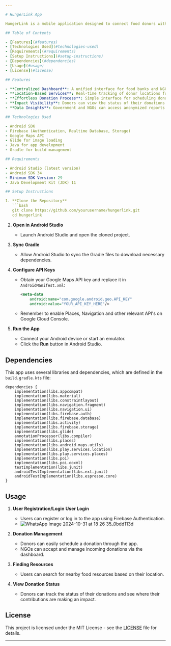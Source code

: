 ```yaml
---

# HungerLink App

HungerLink is a mobile application designed to connect food donors with food banks, community kitchens, and NGOs. It aims to reduce food waste and improve food security by facilitating donations and providing a platform for users to find available food resources nearby.

## Table of Contents

- [Features](#features)
- [Technologies Used](#technologies-used)
- [Requirements](#requirements)
- [Setup Instructions](#setup-instructions)
- [Dependencies](#dependencies)
- [Usage](#usage)
- [License](#license)

## Features

- **Centralized Dashboard**: A unified interface for food banks and NGOs to track and accept donations.
- **Location-Based Services**: Real-time tracking of donor locations for optimized pick-up and resource allocation.
- **Effortless Donation Process**: Simple interface for scheduling donations, ensuring trust through verified NGO partnerships.
- **Impact Visibility**: Donors can view the status of their donations and locations served.
- **Data Insights**: Government and NGOs can access anonymized reports on food donation metrics.

## Technologies Used

- Android SDK
- Firebase (Authentication, Realtime Database, Storage)
- Google Maps API
- Glide for image loading
- Java for app development
- Gradle for build management

## Requirements

- Android Studio (latest version)
- Android SDK 34
- Minimum SDK Version: 29
- Java Development Kit (JDK) 11

## Setup Instructions

1. **Clone the Repository**
   ```bash
   git clone https://github.com/yourusername/hungerlink.git
   cd hungerlink
   ```

2. **Open in Android Studio**
   - Launch Android Studio and open the cloned project.

3. **Sync Gradle**
   - Allow Android Studio to sync the Gradle files to download necessary dependencies.

4. **Configure API Keys**
   - Obtain your Google Maps API key and replace it in `AndroidManifest.xml`:
     ```xml
     <meta-data
         android:name="com.google.android.geo.API_KEY"
         android:value="YOUR_API_KEY_HERE"/>
     ```
    - Remember to enable Places, Navigation and other relevant API's on Google Cloud Console.

5. **Run the App**
   - Connect your Android device or start an emulator.
   - Click the **Run** button in Android Studio.

## Dependencies

This app uses several libraries and dependencies, which are defined in the `build.gradle.kts` file:

```
dependencies {
    implementation(libs.appcompat)
    implementation(libs.material)
    implementation(libs.constraintlayout)
    implementation(libs.navigation.fragment)
    implementation(libs.navigation.ui)
    implementation(libs.firebase.auth)
    implementation(libs.firebase.database)
    implementation(libs.activity)
    implementation(libs.firebase.storage)
    implementation(libs.glide)
    annotationProcessor(libs.compiler)
    implementation(libs.places)
    implementation(libs.android.maps.utils)
    implementation(libs.play.services.location)
    implementation(libs.play.services.places)
    implementation(libs.poi)
    implementation(libs.poi.ooxml)
    testImplementation(libs.junit)
    androidTestImplementation(libs.ext.junit)
    androidTestImplementation(libs.espresso.core)
}
```

## Usage

1. **User Registration/Login**
      **User Login**
      - Users can register or log in to the app using Firebase Authentication.
      - ![WhatsApp Image 2024-10-31 at 18 26 35_0bdd113d](https://github.com/user-attachments/assets/cd13b45d-e401-4bac-a237-e94d0e1fe7d7)


3. **Donation Management**
   - Donors can easily schedule a donation through the app.
   - NGOs can accept and manage incoming donations via the dashboard.

4. **Finding Resources**
   - Users can search for nearby food resources based on their location.

5. **View Donation Status**
   - Donors can track the status of their donations and see where their contributions are making an impact.

## License

This project is licensed under the MIT License - see the [LICENSE](LICENSE) file for details.

---
```

